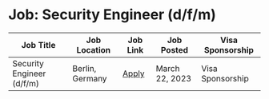 # Job: Security Engineer (d/f/m)

| Job Title | Job Location | Job Link | Job Posted | Visa Sponsorship |
| --- | --- | --- | --- | --- |
| Security Engineer (d/f/m) | Berlin, Germany | [Apply](https://taxfix.de/en/careers/open-position/6620383002/) | March 22, 2023 | Visa Sponsorship |
